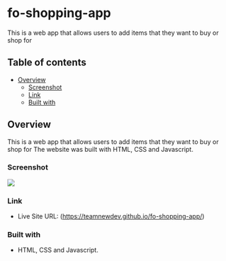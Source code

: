 # fo-shopping-app

This is a web app that allows users to add items that they want to buy or shop for

## Table of contents

- [Overview](#overview)
  - [Screenshot](#screenshot)
  - [Link](#link)
  - [Built with](#built-with)

## Overview
This is a web app that allows users to add items that they want to buy or shop for
The website was built with HTML, CSS and Javascript.

### Screenshot

![](https://github.com/franklynwisdom/franklyn-Okenwa-portfolio/blob/master/portfolio-home-page.png)

### Link
- Live Site URL: (https://teamnewdev.github.io/fo-shopping-app/)

### Built with

- HTML, CSS and Javascript.

